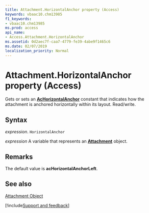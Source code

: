 ```yaml
---
title: Attachment.HorizontalAnchor property (Access)
keywords: vbaac10.chm13985
f1_keywords:
- vbaac10.chm13985
ms.prod: access
api_name:
- Access.Attachment.HorizontalAnchor
ms.assetid: 0d2aec7f-caa7-4779-fe39-4abe9f1465c6
ms.date: 02/07/2019
localization_priority: Normal
---
```



# Attachment.HorizontalAnchor property (Access)

Gets or sets an  **[AcHorizontalAnchor](Access.AcHorizontalAnchor.md)** constant that indicates how the attachment is anchored horizontally within its layout. Read/write.


## Syntax

_expression_. `HorizontalAnchor`

_expression_ A variable that represents an **[Attachment](Access.Attachment.md)** object.


## Remarks

The default value is  **acHorizontalAnchorLeft**.


## See also


[Attachment Object](Access.Attachment.md)

[!include[Support and feedback](~/includes/feedback-boilerplate.md)]